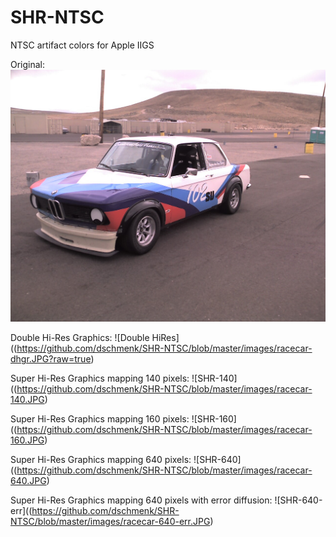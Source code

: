 # SHR-NTSC
NTSC artifact colors for Apple IIGS

Original:
![Original](https://github.com/dschmenk/SHR-NTSC/blob/master/images/racecar.JPG)

Double Hi-Res Graphics:
![Double HiRes]((https://github.com/dschmenk/SHR-NTSC/blob/master/images/racecar-dhgr.JPG?raw=true)

Super Hi-Res Graphics mapping 140 pixels:
![SHR-140]((https://github.com/dschmenk/SHR-NTSC/blob/master/images/racecar-140.JPG)

Super Hi-Res Graphics mapping 160 pixels:
![SHR-160]((https://github.com/dschmenk/SHR-NTSC/blob/master/images/racecar-160.JPG)

Super Hi-Res Graphics mapping 640 pixels:
![SHR-640]((https://github.com/dschmenk/SHR-NTSC/blob/master/images/racecar-640.JPG)

Super Hi-Res Graphics mapping 640 pixels with error diffusion:
![SHR-640-err]((https://github.com/dschmenk/SHR-NTSC/blob/master/images/racecar-640-err.JPG)
